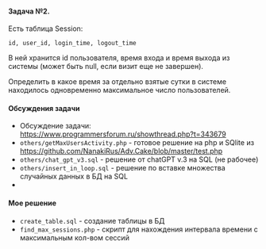#### Задача №2.

Есть таблица Session:
```
id, user_id, login_time, logout_time
```
В ней хранится id пользователя, время входа и время выхода из системы
(может быть null, если визит еще не завершен).

Определить в какое время за отдельно взятые сутки в системе находилось одновременно
максимальное число пользователей.

#### Обсуждения задачи
- Обсуждение задачи: https://www.programmersforum.ru/showthread.php?t=343679
- ``others/getMaxUsersActivity.php`` - готовое решение на php и SQlite из https://github.com/NanakiRus/Adv.Cake/blob/master/test.php
- ``others/chat_gpt_v3.sql`` - решение от chatGPT v.3 на SQL (не рабочее)
- ``others/insert_in_loop.sql`` - решение по вставке множества случайных данных в БД на SQL
- 
#### Мое решение
- ``create_table.sql`` - создание таблицы в БД
- ``find_max_sessions.php`` - скрипт для нахождения интервала времени с максимальным кол-вом сессий